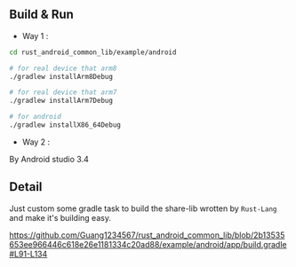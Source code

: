 ## Build & Run


- Way 1 :

```bash
cd rust_android_common_lib/example/android

# for real device that arm8
./gradlew installArm8Debug

# for real device that arm7
./gradlew installArm7Debug

# for android
./gradlew installX86_64Debug

```


- Way 2 :

By Android studio 3.4


## Detail

Just custom some gradle task to build the share-lib wrotten by `Rust-Lang` and make it's building easy.

https://github.com/Guang1234567/rust_android_common_lib/blob/2b13535653ee966446c618e26e1181334c20ad88/example/android/app/build.gradle#L91-L134
